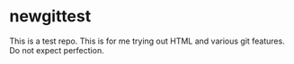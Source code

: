 # newgittest
This is a test repo.
This is for me trying out HTML and various git features.
Do not expect perfection.